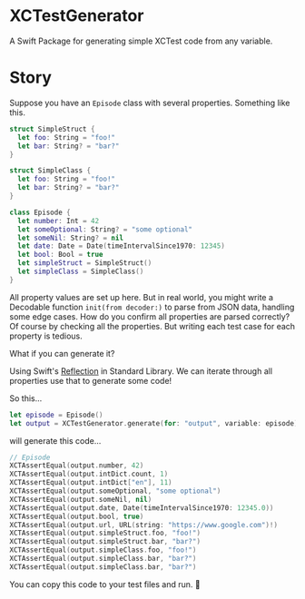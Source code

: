 # XCTestGenerator

A Swift Package for generating simple XCTest code from any variable.

# Story

Suppose you have an `Episode` class with several properties. Something like this.
```swift
struct SimpleStruct {
  let foo: String = "foo!"
  let bar: String? = "bar?"
}

struct SimpleClass {
  let foo: String = "foo!"
  let bar: String? = "bar?"
}

class Episode {
  let number: Int = 42
  let someOptional: String? = "some optional"
  let someNil: String? = nil
  let date: Date = Date(timeIntervalSince1970: 12345)
  let bool: Bool = true
  let simpleStruct = SimpleStruct()
  let simpleClass = SimpleClass()
}
```

All property values are set up here. But in real world, you might write a Decodable function `init(from decoder:)` to parse from JSON data, handling some edge cases. How do you confirm all properties are parsed correctly? Of course by checking all the properties. But writing each test case for each property is tedious.

What if you can generate it?

Using Swift's [Reflection](https://developer.apple.com/documentation/swift/mirror) in Standard Library. We can iterate through all properties use that to generate some code! 

So this...
```swift
let episode = Episode()
let output = XCTestGenerator.generate(for: "output", variable: episode)
```

will generate this code...
```swift
// Episode
XCTAssertEqual(output.number, 42)
XCTAssertEqual(output.intDict.count, 1)
XCTAssertEqual(output.intDict["en"], 11)
XCTAssertEqual(output.someOptional, "some optional")
XCTAssertEqual(output.someNil, nil)
XCTAssertEqual(output.date, Date(timeIntervalSince1970: 12345.0))
XCTAssertEqual(output.bool, true)
XCTAssertEqual(output.url, URL(string: "https://www.google.com")!)
XCTAssertEqual(output.simpleStruct.foo, "foo!")
XCTAssertEqual(output.simpleStruct.bar, "bar?")
XCTAssertEqual(output.simpleClass.foo, "foo!")
XCTAssertEqual(output.simpleClass.bar, "bar?")
XCTAssertEqual(output.simpleClass.bar, "bar?")
```

You can copy this code to your test files and run. 🎉
